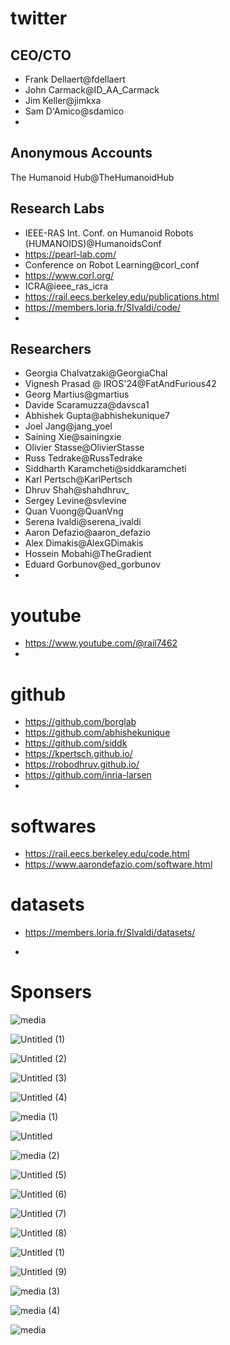 # twitter

## CEO/CTO
- Frank Dellaert@fdellaert
- John Carmack@ID_AA_Carmack
- Jim Keller@jimkxa
- Sam D'Amico@sdamico
- 

## Anonymous Accounts
The Humanoid Hub@TheHumanoidHub


## Research Labs
- IEEE-RAS Int. Conf. on Humanoid Robots (HUMANOIDS)@HumanoidsConf
- https://pearl-lab.com/
- Conference on Robot Learning@corl_conf
- https://www.corl.org/
- ICRA@ieee_ras_icra
- https://rail.eecs.berkeley.edu/publications.html
- https://members.loria.fr/SIvaldi/code/
- 

## Researchers
- Georgia Chalvatzaki@GeorgiaChal
- Vignesh Prasad @ IROS'24@FatAndFurious42
- Georg Martius@gmartius
- Davide Scaramuzza@davsca1
- Abhishek Gupta@abhishekunique7
- Joel Jang@jang_yoel
- Saining Xie@sainingxie
- Olivier Stasse@OlivierStasse
- Russ Tedrake@RussTedrake
- Siddharth Karamcheti@siddkaramcheti
- Karl Pertsch@KarlPertsch
- Dhruv Shah@shahdhruv_
- Sergey Levine@svlevine
- Quan Vuong@QuanVng
- Serena Ivaldi@serena_ivaldi
- Aaron Defazio@aaron_defazio
- Alex Dimakis@AlexGDimakis
- Hossein Mobahi@TheGradient
- Eduard Gorbunov@ed_gorbunov
- 

# youtube

- https://www.youtube.com/@rail7462
- 


# github
- https://github.com/borglab
- https://github.com/abhishekunique
- https://github.com/siddk
- https://kpertsch.github.io/
- https://robodhruv.github.io/
- https://github.com/inria-larsen
- 


# softwares
- https://rail.eecs.berkeley.edu/code.html
- https://www.aarondefazio.com/software.html


# datasets
- https://members.loria.fr/SIvaldi/datasets/

- 

# Sponsers

![media](https://github.com/user-attachments/assets/ece09d32-17e5-4cb2-85d1-41230f669dc5)

![Untitled (1)](https://github.com/user-attachments/assets/6674cd99-252a-4e9d-b43d-534817f946f9)

![Untitled (2)](https://github.com/user-attachments/assets/cac4f37e-f246-4ded-a299-8a1e8f56d146)

![Untitled (3)](https://github.com/user-attachments/assets/0c826b7e-de3b-431c-9f77-6282155f3bb6)

![Untitled (4)](https://github.com/user-attachments/assets/beeb4226-2b03-4ab6-9578-fa6fb138e2a1)

![media (1)](https://github.com/user-attachments/assets/4eec1ecd-eeea-4c3f-989a-2e93861f9d64)

![Untitled](https://github.com/user-attachments/assets/e105f57b-e13e-469b-a3b3-1a1dafe504a4)

![media (2)](https://github.com/user-attachments/assets/e059d31f-8bac-43cf-87d7-c3eb1e2cebcd)

![Untitled (5)](https://github.com/user-attachments/assets/371f0867-c85d-4e3d-b06d-e6507447f022)

![Untitled (6)](https://github.com/user-attachments/assets/809eea49-ce0f-49d9-a0a8-f7648c8469bf)

![Untitled (7)](https://github.com/user-attachments/assets/ba2723b2-58cb-4325-8b23-f016dd275fda)

![Untitled (8)](https://github.com/user-attachments/assets/7e74760f-8ca2-45b1-a23d-33b6011b56a4)

![Untitled (1)](https://github.com/user-attachments/assets/97a80b15-681c-4175-89d2-307b8ec16883)

![Untitled (9)](https://github.com/user-attachments/assets/8cdc8051-2e15-4d03-b7c9-c209d40fcefc)

![media (3)](https://github.com/user-attachments/assets/7ea799db-d3e8-40dd-ae51-054c99967b9b)

![media (4)](https://github.com/user-attachments/assets/1ba0025a-fe98-4341-8a78-f3c0d4827b4e)

![media](https://github.com/user-attachments/assets/411d328a-0154-4ef0-8358-6188d900e098)







